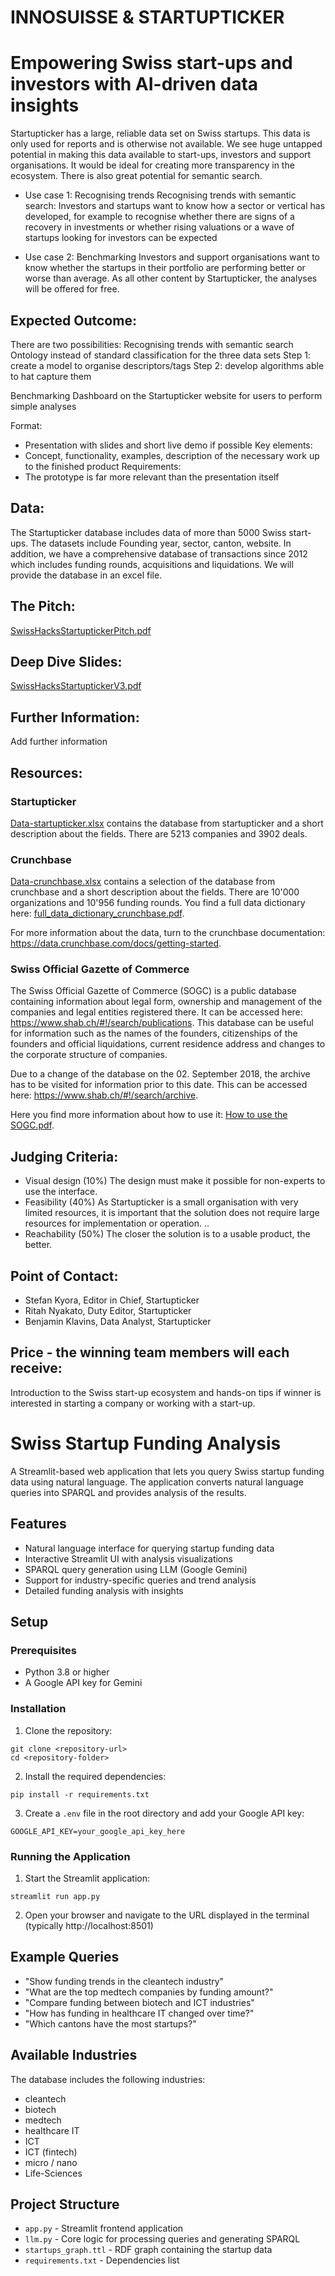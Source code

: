 # INNOSUISSE & STARTUPTICKER
# Empowering Swiss start-ups and investors with AI-driven data insights

Startupticker has a large, reliable data set on Swiss startups. This data is only used for reports and is otherwise not available. We see huge untapped potential in making this data available to start-ups, investors and support organisations. It would be ideal for creating more transparency in the ecosystem. There is also great potential for semantic search.

* Use case 1: Recognising trends
Recognising trends with semantic search: Investors and startups want to know how a sector or vertical has developed, for example to recognise whether there are signs of a recovery in investments or whether rising valuations or a wave of startups looking for investors can be expected

* Use case 2: Benchmarking
Investors and support organisations want to know whether the startups in their portfolio are performing better or worse than average. As all other content by Startupticker, the analyses will be offered for free.

## Expected Outcome:

There are two possibilities: 
Recognising trends with semantic search 
Ontology instead of standard classification for the three data sets
Step 1: create a model to organise descriptors/tags 
Step 2: develop algorithms able to hat capture them 

Benchmarking
Dashboard on the Startupticker website for users to perform simple analyses

Format: 
* Presentation with slides and short live demo if possible
Key elements:
* Concept, functionality, examples, description of the necessary work up to the finished product
Requirements:
* The prototype is far more relevant than the presentation itself


## Data:
The Startupticker database includes data of more than 5000 Swiss start-ups. The datasets include Founding year, sector, canton, website. In addition, we have a comprehensive database of transactions since 2012 which includes funding rounds, acquisitions and liquidations.
We will provide the database in an excel file.



## The Pitch:
[SwissHacksStartuptickerPitch.pdf](https://github.com/user-attachments/files/19607111/SwissHacksStartuptickerPitch.pdf)

## Deep Dive Slides:

[SwissHacksStartuptickerV3.pdf](https://github.com/user-attachments/files/19549003/SwissHacksStartuptickerV3.pdf)

## Further Information:

Add further information

## Resources:

### Startupticker

[Data-startupticker.xlsx](https://github.com/user-attachments/files/19537050/Data-startupticker.xlsx)
 contains the database from startupticker and a short description about the fields. There are 5213 companies and 3902 deals. 

### Crunchbase

[Data-crunchbase.xlsx](https://github.com/user-attachments/files/19537056/Data-crunchbase.xlsx)
 contains a selection of the database from crunchbase and a short description about the fields. There are 10'000 organizations and 10'956 funding rounds. You find a full data dictionary here: [full_data_dictionary_crunchbase.pdf](https://github.com/user-attachments/files/19537062/full_data_dictionary_crunchbase.pdf).

For more information about the data, turn to the crunchbase documentation: https://data.crunchbase.com/docs/getting-started. 

### Swiss Official Gazette of Commerce

The Swiss Official Gazette of Commerce (SOGC) is a public database containing information about legal form, ownership and management of the companies and legal entities registered there. It can be accessed here: https://www.shab.ch/#!/search/publications. This database can be useful for information such as the names of the founders, citizenships of the founders and official liquidations, current residence address and changes to the corporate structure of companies. 

Due to a change of the database on the 02. September 2018, the archive has to be visited for information prior to this date. This can be accessed here: https://www.shab.ch/#!/search/archive.

Here you find more information about how to use it: [How to use the SOGC.pdf](https://github.com/user-attachments/files/19537068/How.to.use.the.SOGC.pdf).

## Judging Criteria:

* Visual design (10%)
The design must make it possible for non-experts to use the interface. 
* Feasibility (40%) 
As Startupticker is a small organisation with very limited resources, it is important that the solution does not require large resources for implementation or operation. ..
* Reachability (50%)
The closer the solution is to a usable product, the better.


## Point of Contact:

* Stefan Kyora, Editor in Chief, Startupticker
* Ritah Nyakato, Duty Editor, Startupticker
* Benjamin Klavins, Data Analyst, Startupticker


## Price - the winning team members will each receive:

Introduction to the Swiss start-up ecosystem and hands-on tips if winner is interested in starting a company or working with a start-up.

# Swiss Startup Funding Analysis

A Streamlit-based web application that lets you query Swiss startup funding data using natural language. The application converts natural language queries into SPARQL and provides analysis of the results.

## Features

- Natural language interface for querying startup funding data
- Interactive Streamlit UI with analysis visualizations
- SPARQL query generation using LLM (Google Gemini)
- Support for industry-specific queries and trend analysis
- Detailed funding analysis with insights

## Setup

### Prerequisites

- Python 3.8 or higher
- A Google API key for Gemini

### Installation

1. Clone the repository:
```
git clone <repository-url>
cd <repository-folder>
```

2. Install the required dependencies:
```
pip install -r requirements.txt
```

3. Create a `.env` file in the root directory and add your Google API key:
```
GOOGLE_API_KEY=your_google_api_key_here
```

### Running the Application

1. Start the Streamlit application:
```
streamlit run app.py
```

2. Open your browser and navigate to the URL displayed in the terminal (typically http://localhost:8501)

## Example Queries

- "Show funding trends in the cleantech industry"
- "What are the top medtech companies by funding amount?"
- "Compare funding between biotech and ICT industries"
- "How has funding in healthcare IT changed over time?"
- "Which cantons have the most startups?"

## Available Industries

The database includes the following industries:
- cleantech
- biotech
- medtech
- healthcare IT
- ICT
- ICT (fintech)
- micro / nano
- Life-Sciences

## Project Structure

- `app.py` - Streamlit frontend application
- `llm.py` - Core logic for processing queries and generating SPARQL
- `startups_graph.ttl` - RDF graph containing the startup data
- `requirements.txt` - Dependencies list
